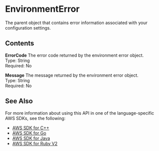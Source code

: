 # EnvironmentError<a name="API_EnvironmentError"></a>

The parent object that contains error information associated with your configuration settings\.

## Contents<a name="API_EnvironmentError_Contents"></a>

 **ErrorCode**   <a name="SSS-Type-EnvironmentError-ErrorCode"></a>
The error code returned by the environment error object\.  
Type: String  
Required: No

 **Message**   <a name="SSS-Type-EnvironmentError-Message"></a>
The message returned by the environment error object\.  
Type: String  
Required: No

## See Also<a name="API_EnvironmentError_SeeAlso"></a>

For more information about using this API in one of the language\-specific AWS SDKs, see the following:
+  [AWS SDK for C\+\+](https://docs.aws.amazon.com/goto/SdkForCpp/lambda-2015-03-31/EnvironmentError) 
+  [AWS SDK for Go](https://docs.aws.amazon.com/goto/SdkForGoV1/lambda-2015-03-31/EnvironmentError) 
+  [AWS SDK for Java](https://docs.aws.amazon.com/goto/SdkForJava/lambda-2015-03-31/EnvironmentError) 
+  [AWS SDK for Ruby V2](https://docs.aws.amazon.com/goto/SdkForRubyV2/lambda-2015-03-31/EnvironmentError) 